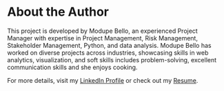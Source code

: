 # About the Author

This project is developed by Modupe Bello, an experienced Project Manager with expertise in Project Management, Risk Management, Stakeholder Management, Python, and data analysis. Modupe Bello has worked on diverse projects across industries, showcasing skills in web analytics, visualization, and soft skills includes problem-solving, excellent communication skills and she enjoys cooking.

For more details, visit my [LinkedIn Profile](https://www.linkedin.com/in/modupebello/) or check out my [Resume](#).